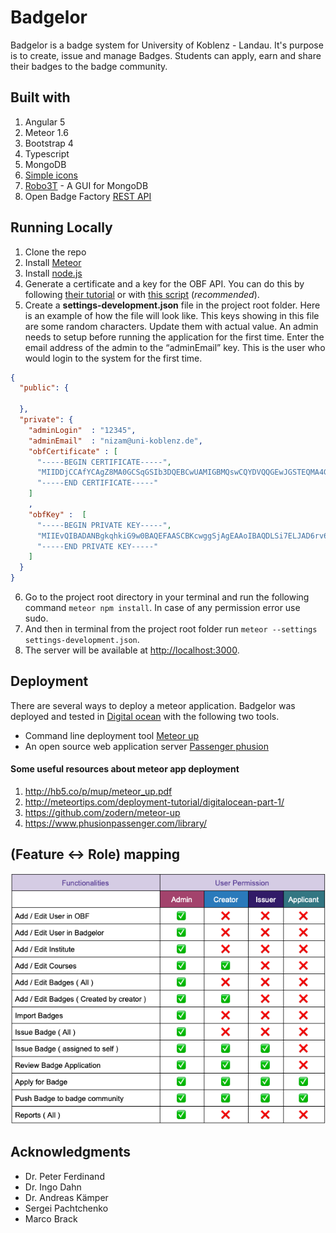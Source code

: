 # Badgelor

Badgelor is a badge system for University of Koblenz - Landau. It's purpose is to create, issue and manage Badges. Students can apply, earn and share their badges to the badge community.

## Built with

1. Angular 5
2. Meteor 1.6
3. Bootstrap 4
4. Typescript
5. MongoDB
6. [Simple icons](https://web.archive.org/web/20180724133539/http://simplelineicons.com/)
7. [Robo3T](https://robomongo.org/) - A GUI for MongoDB
8. Open Badge Factory [REST API](https://openbadgefactory.com/developers/#h1-2-h2-6-h3-2)

## Running Locally

1. Clone the repo
2. Install [Meteor](https://www.meteor.com/)
3. Install [node.js](https://nodejs.org/en/)
4. Generate a certificate and a key for the OBF API. You can do this by following [their tutorial](https://openbadgefactory.com/developers/#h1-2-h2-1) or with [this script](https://github.com/turbopope/obf-certificate-request) (_recommended_).
5. Create a **settings-development.json** file in the project root folder. Here is an example of how the file will look like. This keys showing in this file are some random characters. Update them with actual value. An admin needs to setup before running the application for the first time. Enter the email address of the admin to the “adminEmail” key. This is the user who would login to the system for the first time.

```json
{
  "public": {

  },
  "private": {
    "adminLogin"  : "12345",
    "adminEmail"  : "nizam@uni-koblenz.de",
    "obfCertificate" : [
      "-----BEGIN CERTIFICATE-----",
      "MIIDDjCCAfYCAgZ8MA0GCSqGSIb3DQEBCwUAMIGBMQswCQYDVQQGEwJGSTEQMA4G",
      "-----END CERTIFICATE-----"
    ]
    ,
    "obfKey" :  [
      "-----BEGIN PRIVATE KEY-----",
      "MIIEvQIBADANBgkqhkiG9w0BAQEFAASCBKcwggSjAgEAAoIBAQDLSi7ELJAD6rv6",
      "-----END PRIVATE KEY-----"
    ]
  }
}
```

6. Go to the project root directory in your terminal and run the following command `meteor npm install`. In case of any permission error use sudo.
7. And then in terminal from the project root folder run `meteor --settings settings-development.json`.
8. The server will be available at <http://localhost:3000>.

## Deployment
There are several ways to deploy a meteor application. Badgelor was deployed and tested in [Digital ocean](https://www.digitalocean.com/) with the following two tools.
- Command line deployment tool [Meteor up](https://github.com/zodern/meteor-up)
- An open source web application server [Passenger phusion](https://www.phusionpassenger.com/library/walkthroughs/deploy/meteor/ownserver/integration_mode.html)

#### Some useful resources about meteor app deployment

1. <http://hb5.co/p/mup/meteor_up.pdf>
2. <http://meteortips.com/deployment-tutorial/digitalocean-part-1/>
3. <https://github.com/zodern/meteor-up>
4. <https://www.phusionpassenger.com/library/>

## (Feature <-> Role) mapping
![Role image](public/images/roles.png)

## Acknowledgments

- Dr. Peter Ferdinand
- Dr. Ingo Dahn
- Dr. Andreas Kämper
- Sergei Pachtchenko
- Marco Brack
